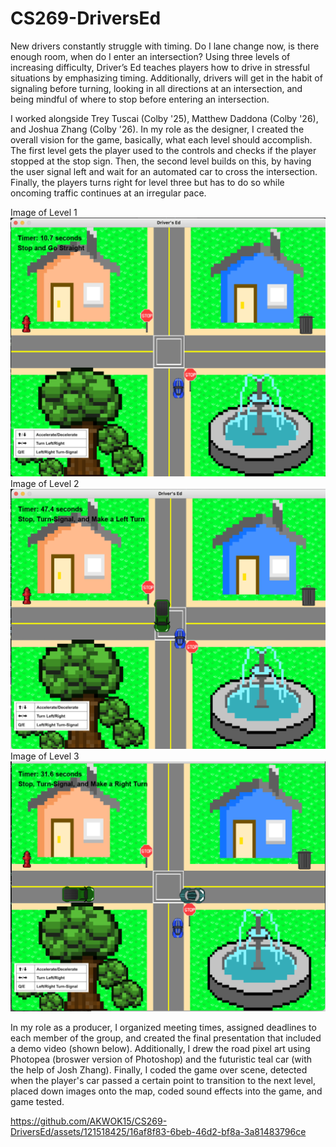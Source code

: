 # CS269-DriversEd
New drivers constantly struggle with timing. Do I lane change now, is there enough room, when do I enter an intersection? Using three levels of increasing difficulty, Driver’s Ed teaches players how to drive in stressful situations by emphasizing timing. Additionally, drivers will get in the habit of signaling before turning, looking in all directions at an intersection, and being mindful of where to stop before entering an intersection. 

I worked alongside Trey Tuscai (Colby '25), Matthew Daddona (Colby '26), and Joshua Zhang (Colby '26). In my role as the designer, I created the overall vision for the game, basically, what each level should accomplish. The first level gets the player used to the controls and checks if the player stopped at the stop sign. Then, the second level builds on this, by having the user signal left and wait for an automated car to cross the intersection. Finally, the players turns right for level three but has to do so while oncoming traffic continues at an irregular pace. 

Image of Level 1
![](ImagesCS269/level1.png)
Image of Level 2
![](ImagesCS269/level2.png)
Image of Level 3
![](ImagesCS269/level3.png)

In my role as a producer, I organized meeting times, assigned deadlines to each member of the group, and created the final presentation that included a demo video (shown below). Additionally, I drew the road pixel art using Photopea (broswer version of Photoshop) and the futuristic teal car (with the help of Josh Zhang). Finally, I coded the game over scene, detected when the player's car passed a certain point to transition to the next level, placed down images onto the map, coded sound effects into the game, and game tested. 

https://github.com/AKWOK15/CS269-DriversEd/assets/121518425/16af8f83-6beb-46d2-bf8a-3a81483796ce



